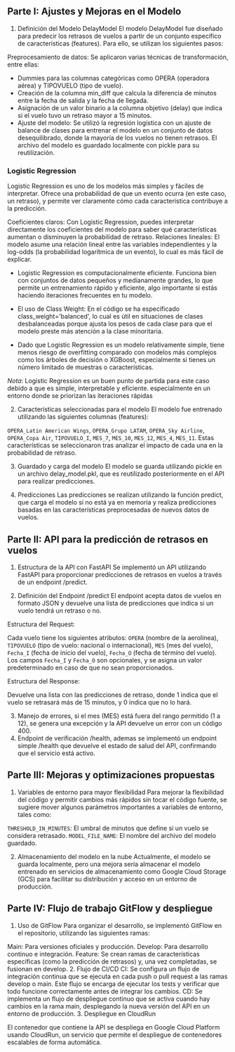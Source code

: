 
## Parte I: Ajustes y Mejoras en el Modelo

1. Definición del Modelo DelayModel
El modelo DelayModel fue diseñado para predecir los retrasos de vuelos a partir de un conjunto específico de características (features). Para ello, se utilizan los siguientes pasos:

Preprocesamiento de datos: Se aplicaron varias técnicas de transformación, entre ellas:
- Dummies para las columnas categóricas como OPERA (operadora aérea) y TIPOVUELO (tipo de vuelo).
- Creación de la columna min_diff que calcula la diferencia de minutos entre la fecha de salida y la fecha de llegada.
- Asignación de un valor binario a la columna objetivo (delay) que indica si el vuelo tuvo un retraso mayor a 15 minutos.
- Ajuste del modelo: Se utilizó la regresión logística con un ajuste de balance de clases para entrenar el modelo en un conjunto de datos desequilibrado, donde la mayoría de los vuelos no tienen retrasos. El archivo del modelo es guardado localmente con pickle para su reutilización.

### Logistic Regression 
Logistic Regression es uno de los modelos más simples y fáciles de interpretar. Ofrece una probabilidad de que un evento ocurra (en este caso, un retraso), y  permite ver claramente cómo cada característica contribuye a la predicción.

Coeficientes claros: Con Logistic Regression, puedes interpretar directamente los coeficientes del modelo para saber qué características aumentan o disminuyen la probabilidad de retraso.
Relaciones lineales: El modelo asume una relación lineal entre las variables independientes y la log-odds (la probabilidad logarítmica de un evento), lo cual es más fácil de explicar.

- Logistic Regression es computacionalmente eficiente. Funciona bien con conjuntos de datos pequeños y medianamente grandes, lo que permite un entrenamiento rápido y eficiente, algo importante si estás haciendo iteraciones frecuentes en tu modelo.

- El uso de Class Weight: En el código se ha especificado class_weight='balanced', lo cual es útil en situaciones de clases desbalanceadas porque ajusta los pesos de cada clase para que el modelo preste más atención a la clase minoritaria.

- Dado que Logistic Regression es un modelo relativamente simple, tiene menos riesgo de overfitting comparado con modelos más complejos como los árboles de decisión o XGBoost, especialmente si tienes un número limitado de muestras o características.

*Nota*:  Logistic Regression es un buen punto de partida para este caso debido a que es simple, interpretable y eficiente.  especialmente en un entorno donde se priorizan las iteraciones rápidas

2. Características seleccionadas para el modelo
El modelo fue entrenado utilizando las siguientes columnas (features):

`OPERA_Latin American Wings`,
`OPERA_Grupo LATAM`,
`OPERA_Sky Airline`,
`OPERA_Copa Air`,
`TIPOVUELO_I`,
`MES_7`,
`MES_10`,
`MES_12`,
`MES_4`,
`MES_11`.
Estas características se seleccionaron tras analizar el impacto de cada una en la probabilidad de retraso.

3. Guardado y carga del modelo
El modelo se guarda utilizando pickle en un archivo delay_model.pkl, que es reutilizado posteriormente en el API para realizar predicciones.

4. Predicciones
Las predicciones se realizan utilizando la función predict, que carga el modelo si no está ya en memoria y realiza predicciones basadas en las características preprocesadas de nuevos datos de vuelos.

## Parte II: API para la predicción de retrasos en vuelos

1. Estructura de la API con FastAPI
Se implementó un API utilizando FastAPI para proporcionar predicciones de retrasos en vuelos a través de un endpoint /predict.

2. Definición del Endpoint /predict
El endpoint acepta datos de vuelos en formato JSON y devuelve una lista de predicciones que indica si un vuelo tendrá un retraso o no.

Estructura del Request:

Cada vuelo tiene los siguientes atributos:
`OPERA` (nombre de la aerolínea),
`TIPOVUELO` (tipo de vuelo: nacional o internacional),
`MES` (mes del vuelo),
`Fecha_I` (fecha de inicio del vuelo),
`Fecha_O` (fecha de término del vuelo).
Los campos `Fecha_I` y `Fecha_O` son opcionales, y se asigna un valor predeterminado en caso de que no sean proporcionados.

Estructura del Response:

Devuelve una lista con las predicciones de retraso, donde 1 indica que el vuelo se retrasará más de 15 minutos, y 0 indica que no lo hará.

3. Manejo de errores, si el mes (MES) está fuera del rango permitido (1 a 12), se genera una excepción y la API devuelve un error con un código 400.
4. Endpoint de verificación /health, ademas se implementó un endpoint simple /health que devuelve el estado de salud del API, confirmando que el servicio está activo.



## Parte III: Mejoras y optimizaciones propuestas
1. Variables de entorno para mayor flexibilidad
Para mejorar la flexibilidad del código y permitir cambios más rápidos sin tocar el código fuente, se sugiere mover algunos parámetros importantes a variables de entorno, tales como:

`THRESHOLD_IN_MINUTES`: El umbral de minutos que define si un vuelo se considera retrasado.
`MODEL_FILE_NAME`: El nombre del archivo del modelo guardado.

2. Almacenamiento del modelo en la nube
Actualmente, el modelo se guarda localmente, pero una mejora sería almacenar el modelo entrenado en servicios de almacenamiento como Google Cloud Storage (GCS) para facilitar su distribución y acceso en un entorno de producción.

## Parte IV: Flujo de trabajo GitFlow y despliegue
1. Uso de GitFlow
Para organizar el desarrollo, se implementó GitFlow en el repositorio, utilizando las siguientes ramas:

Main: Para versiones oficiales y producción.
Develop: Para desarrollo continuo e integración.
Feature: Se crean ramas de características específicas (como la predicción de retrasos) y, una vez completadas, se fusionan en develop.
2. Flujo de CI/CD
CI: Se configura un flujo de integración continua que se ejecuta en cada push o pull request a las ramas develop o main. Este flujo se encarga de ejecutar los tests y verificar que todo funcione correctamente antes de integrar los cambios.
CD: Se implementa un flujo de despliegue continuo que se activa cuando hay cambios en la rama main, desplegando la nueva versión del API en un entorno de producción.
3. Despliegue en CloudRun

El contenedor que contiene la API se despliega en Google Cloud Platform usando CloudRun, un servicio que permite el despliegue de contenedores escalables de forma automática.

